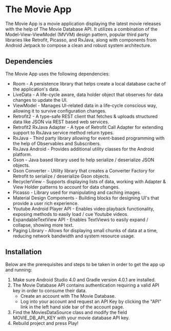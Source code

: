 # The Movie App

The Movie App is a movie application displaying the latest movie releases with the help of The Movie Database API.
It utilizes a combination of the Model-View-ViewModel (MVVM) design pattern, 
popular third party libraries like Retrofit, Picasso, and RxJava, 
along with components from Android Jetpack to compose a clean and robust system architecture.

## Dependencies

The Movie App uses the following dependencies:

* Room - A persistence library that helps create a local database cache of the application's data.
* LiveData - A life-cycle aware, data holder object that observes for data changes to update the UI.
* ViewModel - Manages UI-related data in a life-cycle conscious way, allowing it to survive configuration changes.
* Retrofit2 - A type-safe REST client that fetches & uploads structured data like JSON via REST based web services.
* Retrofit2 RxJava Adapter - A type of Retrofit Call Adapter for extending support to RxJava service method return types.
* RxJava - Third party library allowing for event-based programming with the help of Observables and Subscribers.
* RxJava Android - Provides additional utility classes for the Android platform.
* Gson - Java based library used to help serialize / deserialize JSON objects.
* Gson Converter - Utility library that creates a Converter Factory for Retrofit to serialize / deserialize Gson objects.
* RecyclerView - Supports displaying lists of data, working with Adapter & View Holder patterns to account for data changes.
* Picasso - Library used for manipulating and caching images.
* Material Design Components - Building blocks for designing UI's that provide a user rich experience.
* Youtube Android Player API - Enables video playback functionality, exposing methods to easily load / cue Youtube videos.
* ExpandableTextView API - Enables TextViews to easily expand / collapse, showing more text.
* Paging Library - Allows for displaying small chunks of data at a time, reducing network bandwidth and system resource usage.

## Installation

Below are the prerequisites and steps to be taken in order to get the app up and running:

1. Make sure Android Studio 4.0 and Gradle version 4.0.1 are installed.
2. The Movie Database API contains authentication requiring a valid API key in order to consume their data.
   - Create an account with The Movie Database.
   - Log into your account and request an API Key by clicking the "API" link in the left hand side bar of the account page.
3. Find the MoviesDataSource class and modify the field MOVIE_DB_API_KEY with your movie database API key.
4. Rebuild project and press Play!
